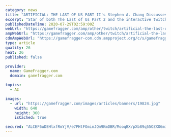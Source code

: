 ```yaml
---
category: news
title: "ARTIFICIAL: THE LAST OF US PART II's Stephen A. Chang Discusses Twitch's Choose-Your-Own-Ending Series"
excerpt: "Star of both The Last of Us Part 2 and the interactive twitch series Artificial, Stephen A. Chang, talks about the series and what makes it so unique. Hit the jump to give it a look!"
publishedDateTime: 2020-07-29T02:59:00Z
webUrl: "https://gamefragger.com/amp/other/twitch/artificial-the-last-of-us-part-iis-stephen-a-chang-discusses-twitchs-choose-your-own-ending-series-a19824"
ampWebUrl: "https://gamefragger.com/amp/other/twitch/artificial-the-last-of-us-part-iis-stephen-a-chang-discusses-twitchs-choose-your-own-ending-series-a19824"
cdnAmpWebUrl: "https://gamefragger-com.cdn.ampproject.org/c/s/gamefragger.com/amp/other/twitch/artificial-the-last-of-us-part-iis-stephen-a-chang-discusses-twitchs-choose-your-own-ending-series-a19824"
type: article
quality: 26
heat: 26
published: false

provider:
  name: GameFragger.com
  domain: gamefragger.com

topics:
  - AI

images:
  - url: "https://gamefragger.com/images/articles/banners/19824.jpg"
    width: 640
    height: 360
    isCached: true

secured: "ALCEF6uDEHlxfRmYjV/e7PHtFOminJQm9KmDBR/MooqBX/pXb89q55OZXO6minv638gACEEvk73BEQbni5uTqOHzKQKHXrRsLHess8aUOGL0zHuBtrA7ia7GC4A5tuT+YaL0jYy0M+HEVKvJvR72DiLdjcS2YzI2jpIYjt7LvmNP++rKm9uMP/udK0FFQ1mqAzjJ3ptlLEORzyV2JHK5+Byb6hGjpbtcrS187t1QPGa2G5pIVsofor2BggKaX9Ao7SDJaPN1bftxO51fEIQkFCIQDnoYh2eFUx/Fte1EnB1JMIIXbahR8AGh6hX60lrSwZOIair7QoHkSEAS1IkZPA==;BDik/CgCD6Kw1EsKXwguuQ=="
---
```


